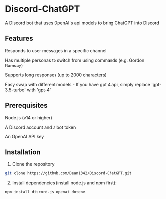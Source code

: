 # Discord-ChatGPT
A Discord bot that uses OpenAI's api models to bring ChatGPT into Discord

## Features

Responds to user messages in a specific channel

Has multiple personas to switch from using commands (e.g. Gordon Ramsay)

Supports long responses (up to 2000 characters)

Easy swap with different models - If you have gpt 4 api, simply replace 'gpt-3.5-turbo' with 'gpt-4'
    
## Prerequisites

Node.js (v14 or higher)

A Discord account and a bot token

An OpenAI API key
    
## Installation

1. Clone the repository:     

```bash
git clone https://github.com/Dean1342/Discord-ChatGPT.git
```
    
2. Install dependencies (install node.js and npm first):

```bash
npm install discord.js openai dotenv
```
    
